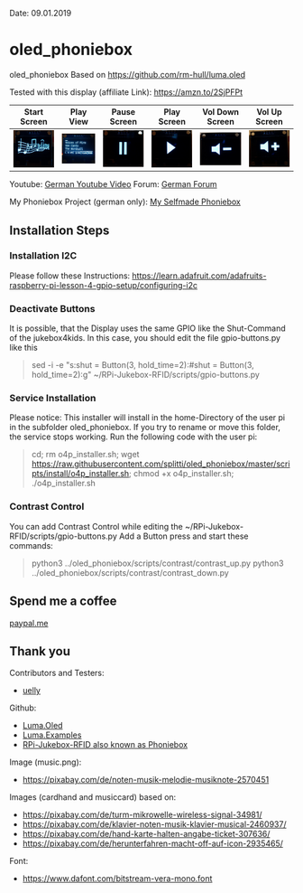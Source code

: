 Date: 09.01.2019

# oled_phoniebox
oled_phoniebox
Based on https://github.com/rm-hull/luma.oled

Tested with this display (affiliate Link): <a href="https://amzn.to/2SjPFPt" target="_blank">https://amzn.to/2SjPFPt</a>

| Start Screen | Play View | Pause Screen | Play Screen | Vol Down Screen | Vol Up Screen |
| --- | --- | --- | --- | --- | --- |
| ![Caption](preview/Start_Screen.jpg "Caption") | ![Caption](preview/Play_View.jpg "Caption") | ![Caption](preview/Pause_Screen.jpg "Caption") | ![Caption](preview/Play_Screen.jpg "Caption") | ![Caption](preview/VolumeDown_Screen.jpg "Caption") | ![Caption](preview/VolumeUp_Screen.jpg "Caption") |

Youtube: <a href="https://youtu.be/zBJPBblv2Xs" target="_blank">German Youtube Video</a>
Forum: <a href="https://forum-raspberrypi.de/forum/thread/41465-oled-display-fuer-die-phoniebox/" target="_blank">German Forum</a>

My Phoniebox Project (german only): <a href="https://splittscheid.de/selfmade-phoniebox/" target="_blank">My Selfmade Phoniebox</a>

## Installation Steps

### Installation I2C
Please follow these Instructions: https://learn.adafruit.com/adafruits-raspberry-pi-lesson-4-gpio-setup/configuring-i2c

### Deactivate Buttons
It is possible, that the Display uses the same GPIO like the Shut-Command of the jukebox4kids. In this case, you should edit the file gpio-buttons.py like this
> sed -i -e "s:shut = Button(3, hold_time=2):#shut = Button(3, hold_time=2):g" ~/RPi-Jukebox-RFID/scripts/gpio-buttons.py

### Service Installation
Please notice:
This installer will install in the home-Directory of the user pi in the subfolder oled_phoniebox. If you try to rename or move this folder, the service stops working.
Run the following code with the user pi:

> cd; rm o4p_installer.sh; wget https://raw.githubusercontent.com/splitti/oled_phoniebox/master/scripts/install/o4p_installer.sh; chmod +x o4p_installer.sh; ./o4p_installer.sh

### Contrast Control
You can add Contrast Control while editing the ~/RPi-Jukebox-RFID/scripts/gpio-buttons.py
Add a Button press and start these commands:
> python3 ../oled_phoniebox/scripts/contrast/contrast_up.py
> python3 ../oled_phoniebox/scripts/contrast/contrast_down.py

## Spend me a coffee
<a href="http://paypal.me/splittscheid" target="_blank">paypal.me</a>

## Thank you
Contributors and Testers:
- <a href="https://forum-raspberrypi.de/user/53531-uelly/" target="_blank">uelly</a>

Github:
- <a href="https://github.com/rm-hull/luma.oled" target="_blank">Luma.Oled</a>
- <a href="https://github.com/rm-hull/luma.examples" target="_blank">Luma.Examples</a>
- <a href="https://github.com/MiczFlor/RPi-Jukebox-RFID" target="_blank">RPi-Jukebox-RFID also known as Phoniebox</a>

Image (music.png): 
- https://pixabay.com/de/noten-musik-melodie-musiknote-2570451

Images (cardhand and musiccard) based on:
- https://pixabay.com/de/turm-mikrowelle-wireless-signal-34981/
- https://pixabay.com/de/klavier-noten-musik-klavier-musical-2460937/
- https://pixabay.com/de/hand-karte-halten-angabe-ticket-307636/
- https://pixabay.com/de/herunterfahren-macht-off-auf-icon-2935465/

Font: 
- https://www.dafont.com/bitstream-vera-mono.font

